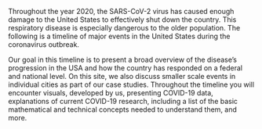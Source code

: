 Throughout the year 2020, the SARS-CoV-2 virus has caused enough damage to the United States to effectively shut down the country. This respiratory disease is especially dangerous to the older population. The following is a timeline of major events in the United States during the coronavirus outbreak.

Our goal in this timeline is to present a broad overview of the disease’s progression in the USA and how the country has responded on a federal and national level. On this site, we also discuss smaller scale events in individual cities as part of our case studies. Throughout the timeline you will encounter visuals, developed by us, presenting COVID-19 data, explanations of current COVID-19 research, including a list of the basic mathematical and technical concepts needed to understand them, and more.